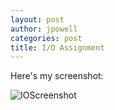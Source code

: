 ```yaml
---
layout: post
author: jpowell
categories: post
title: I/O Assignment
---
```


Here's my screenshot:

![IOScreenshot](http://i947.photobucket.com/albums/ad316/dieschwarzeskobra/Screenshotfrom2013-09-30190559_zps1ee3c498.png)
